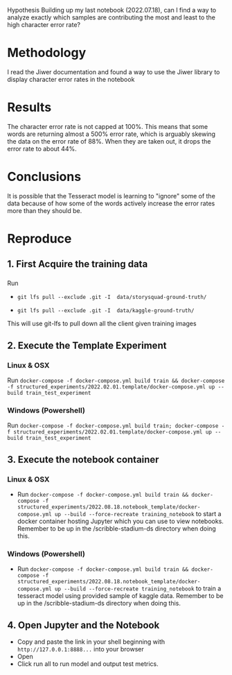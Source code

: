 <!--DESC Template folder to use for experiments-->
 Hypothesis
Building up my last notebook (2022.07.18), can I find a way to analyze exactly which
samples are contributing the most and least to the high character error rate?

# Methodology

I read the Jiwer documentation and found a way to use the Jiwer library to display character
error rates in the notebook

# Results

The character error rate is not capped at 100%. This means that some words are returning 
almost a 500% error rate, which is arguably skewing the data on the error rate of 88%.
When they are taken out, it drops the error rate to about 44%.

# Conclusions

It is possible that the Tesseract model is learning to "ignore" some of the data because of
how some of the words actively increase the error rates more than they should be.


# Reproduce
## 1. First Acquire the training data
### 
Run
- `git lfs pull --exclude .git -I  data/storysquad-ground-truth/`

- `git lfs pull --exclude .git -I  data/kaggle-ground-truth/`

This will use git-lfs to pull down all the client given training images

## 2. Execute the Template Experiment
### Linux & OSX
Run `docker-compose -f docker-compose.yml build train && docker-compose -f structured_experiments/2022.02.01.template/docker-compose.yml up --build train_test_experiment`

### Windows (Powershell)
Run `docker-compose -f docker-compose.yml build train; docker-compose -f structured_experiments/2022.02.01.template/docker-compose.yml up --build train_test_experiment`
## 3. Execute the notebook container
### Linux & OSX
- Run `docker-compose -f docker-compose.yml build train && docker-compose -f structured_experiments/2022.08.18.notebook_template/docker-compose.yml up --build --force-recreate training_notebook` to start a docker container hosting Jupyter which you can use to view notebooks. Remember to be up in the /scribble-stadium-ds directory when doing this.

### Windows (Powershell)

- Run `docker-compose -f docker-compose.yml build train && docker-compose -f structured_experiments/2022.08.18.notebook_template/docker-compose.yml up --build --force-recreate training_notebook` to train a tesseract model using provided sample of kaggle data. Remember to be up in the /scribble-stadium-ds directory when doing this.

## 4. Open Jupyter and the Notebook

* Copy and paste the link in your shell beginning with `http://127.0.0.1:8888...` into your browser
* Open 
* Click run all to run model and output test metrics. 
